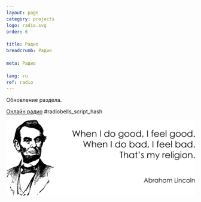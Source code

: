 ```yaml
---
layout: page
category: projects
logo: radio.svg
order: 6

title: Радио
breadcrumb: Радио

meta: Радио

lang: ru
ref: radio
---
```


Обновление раздела.  

<div id="radiobells_container"><a href="https://www.radiobells.com/" rel="nofollow" id="RP_link">Онлайн радио</a> #radiobells_script_hash</div><link href="https://www.radiobells.com/script/style.css" type="text/css" rel="stylesheet" /><script type="text/javascript">var rad_backcolor="#a9dcfe"; var rad_logo = "white"; var rad_autoplay = false; var rad_width = "responsive"; var rad_width_px = 330;var rad_stations =[['http://air.radiorecord.ru:805/ps_320','Пиратская станция','pirate'],['http://go.dnbfm.ru:8000/play','DNB FM','drumandbass'],['http://air2.radiorecord.ru:805/tm_320','Record Trancemission','trancemission'],['http://air.radiorecord.ru:805/trancehits_320','Record Trance Hits','recordtrancehits'],['http://psyprog.rupsy.ru:8000/psyprog','Psychadelic Progressive','psytechradio'],['http://radio.globaltranceinvasion.com:8000/radiobells_gtiradio','GTI Radio','gti'],['http://online.radiorecord.ru:8102/teo_128','Record Hardstyle','teodor']];</script><script type="text/javascript" src="https://www.radiobells.com/script/v2_1.js" charset="UTF-8"></script>

<a data-fancybox="gallery" href="/img/programming/Lincoln.png"><img src="/img/programming/Lincoln.png" alt=""></a>
